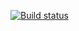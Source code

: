 [![Build status](https://build.appcenter.ms/v0.1/apps/04d58f11-abac-4a44-8e43-ea96c5dc53ca/branches/master/badge)](https://appcenter.ms)
